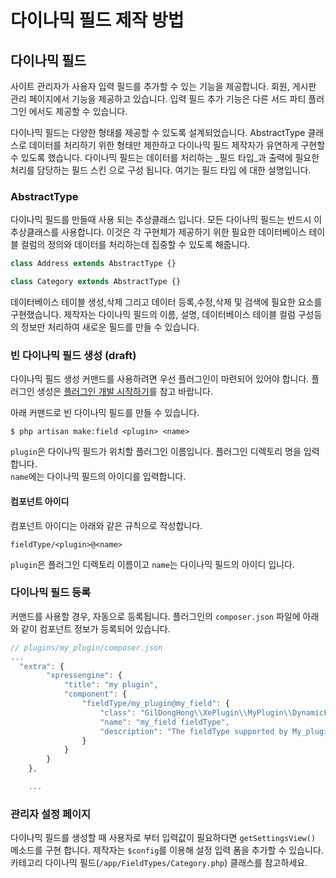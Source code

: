 # 다이나믹 필드 제작 방법

## 다이나믹 필드

사이트 관리자가 사용자 입력 필드를 추가할 수 있는 기능을 제공합니다. 회원, 게시판 관리 페이지에서 기능을 제공하고 있습니다. 입력 필드 추가 기능은 다른 서드 파티 플러그인 에서도 제공할 수 있습니다.

다이나믹 필드는 다양한 형태를 제공할 수 있도록 설계되었습니다. AbstractType 클래스로 데이터를 처리하기 위한 형태만 제한하고 다이나믹 필드 제작자가 유연하게 구현할 수 있도록 했습니다. 다이나믹 필드는 데이터를 처리하는 _필드 타입_과 출력에 필요한 처리를 담당하는 필드 스킨 으로 구성 됩니다. 여기는 필드 타입 에 대한 설명입니다.

### AbstractType

다이나믹 필드를 만들때 사용 되는 추상클래스 입니다. 모든 다이나믹 필드는 반드시 이 추상클래스를 사용합니다. 이것은 각 구현체가 제공하기 위한 필요한 데이터베이스 테이블 컬럼의 정의와 데이터를 처리하는데 집중할 수 있도록 해줍니다.

```php
class Address extends AbstractType {}

class Category extends AbstractType {}
```

데이터베이스 테이블 생성,삭제 그리고 데이터 등록,수정,삭제 및 검색에 필요한 요소를 구현했습니다. 제작자는 다이나믹 필드의 이름, 설명, 데이터베이스 테이블 컬럼 구성등의 정보만 처리하여 새로운 필드를 만들 수 있습니다.

### 빈 다이나믹 필드 생성 \(draft\)

다이나믹 필드 생성 커맨드를 사용하려면 우선 플러그인이 마련되어 있어야 합니다. 플러그인 생성은 [플러그인 개발 시작하기](https://www.xpressengine.io/manual/plugin-make-guide/start-make-plugin)를 참고 바랍니다.

아래 커맨드로 빈 다이나믹 필드를 만들 수 있습니다.

```text
$ php artisan make:field <plugin> <name>
```

`plugin`은 다이나믹 필드가 위치할 플러그인 이름입니다. 플러그인 디렉토리 명을 입력합니다.  
`name`에는 다이나믹 필드의 아이디를 입력합니다.

#### 컴포넌트 아이디

컴포넌트 아이디는 아래와 같은 규칙으로 작성합니다.

```text
fieldType/<plugin>@<name>
```

`plugin`은 플러그인 디렉토리 이름이고 `name`는 다이나믹 필드의 아이디 입니다.

### 다이나믹 필드 등록

커맨드를 사용할 경우, 자동으로 등록됩니다. 플러그인의 `composer.json` 파일에 아래와 같이 컴포넌트 정보가 등록되어 있습니다.

```javascript
// plugins/my_plugin/composer.json
...
  "extra": {
        "xpressengine": {
            "title": "my plugin",
            "component": {
                "fieldType/my_plugin@my_field": {
                    "class": "GilDongHong\\XePlugin\\MyPlugin\\DynamicFields\\MyField\\MyFieldField",
                    "name": "my_field fieldType",
                    "description": "The fieldType supported by My_plugin plugin."
                }
            }
        }
    },

    ...
```

### 관리자 설정 페이지

다이나믹 필드를 생성할 때 사용자로 부터 입력값이 필요하다면 `getSettingsView()` 메소드를 구현 합니다. 제작자는 `$config`를 이용해 설정 입력 폼을 추가할 수 있습니다. 카테고리 다이나믹 필드\(`/app/FieldTypes/Category.php`\) 클래스를 참고하세요.

